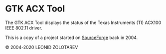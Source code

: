 # GTK ACX Tool

The GTK ACX Tool displays the status of the Texas Instruments (TI) ACX100 IEEE 802.11 driver.

This is a copy of a project started on [SourceForge](http://gacxtool.sourceforge.net/) back in 2004.

© 2004-2020 LEONID ZOLOTAREV
